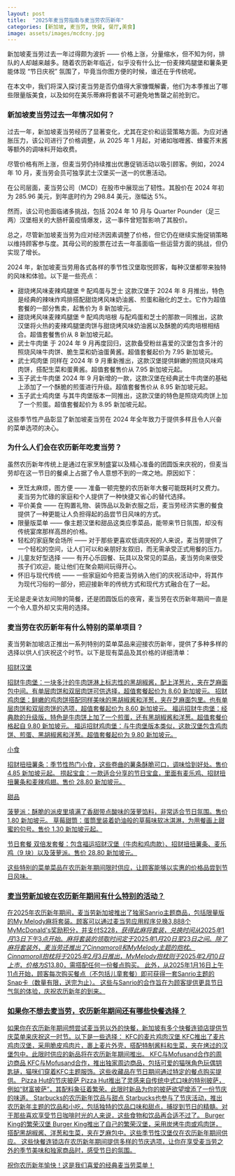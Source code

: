 ```yaml
---
layout: post
title:  "2025年麦当劳指南与麦当劳农历新年"
categories: [新加坡, 麦当劳, 快餐, 餐厅,美食]
image: assets/images/mcdcny.jpg
---
```


新加坡麦当劳过去一年过得颇为波折 —— 价格上涨，分量缩水，但不知为何，排队的人却越来越多。随着农历新年临近，似乎没有什么比一份麦辣鸡腿堡和薯条更能体现 “节日庆祝” 氛围了，毕竟当你图方便的时候，谁还在乎传统呢。

在本文中，我们将深入探讨麦当劳是否仍值得大家慷慨解囊，他们为本季推出了哪些限量版美食，以及如何在美乐蒂麻将套装不可避免地售罄之前抢到它。

### 新加坡麦当劳过去一年情况如何？

过去一年，新加坡麦当劳经历了显著变化，尤其在定价和运营策略方面。为应对通胀压力，该公司进行了价格调整，从 2025 年 1 月起，对诸如咖喱酱、蜂蜜芥末酱等额外的调味料开始收费。

尽管价格有所上涨，但麦当劳仍持续推出优惠促销活动以吸引顾客。例如，2024 年 10 月，麦当劳会员可独享武士汉堡买一送一的优惠活动。

在公司层面，麦当劳公司（MCD）在股市中展现出了韧性。其股价在 2024 年初为 285.96 美元，到年底时约为 298.84 美元，涨幅达 5%。

然而，该公司也面临诸多挑战，包括 2024 年 10 月与 Quarter Pounder（足三两）汉堡相关的大肠杆菌疫情爆发，这一事件曾短暂影响了其股价。

总之，尽管新加坡麦当劳为应对经济因素调整了价格，但它仍在继续实施促销策略以维持顾客参与度。其母公司的股票在过去一年虽面临一些运营方面的挑战，但仍实现了增长。

2024 年，新加坡麦当劳用各式各样的季节性汉堡取悦顾客，每种汉堡都带来独特的风味和体验。以下是一些亮点：
+ 甜烧烤风味麦辣鸡腿堡 ® 配鸡蛋与芝士
这款汉堡于 2024 年 8 月推出，特色是经典的辣味炸鸡排搭配甜烧烤风味奶油酱、煎蛋和融化的芝士。它作为超值套餐的一部分售卖，起售价为 8 新加坡元。
+ 甜烧烤风味麦辣鸡腿堡 ® 配鸡肉培根
与配鸡蛋和芝士的那款一同推出，这款汉堡将火热的麦辣鸡腿堡肉饼与甜烧烤风味奶油酱以及酥脆的鸡肉培根相结合。超值套餐售价从 8 新加坡元起。
+ 武士牛肉堡
于 2024 年 9 月再度回归，这款备受粉丝喜爱的汉堡包含多汁的照烧风味牛肉饼、脆生菜和奶油蛋黄酱。超值套餐起价为 7.95 新加坡元。
+ 武士鸡肉堡
同样在 2024 年 9 月重新推出，这款汉堡提供鲜嫩的照烧风味鸡肉饼，搭配生菜和蛋黄酱。超值套餐售价从 7.95 新加坡元起。
+ 玉子武士牛肉堡
2024 年 9 月新增的一款，这款汉堡在经典武士牛肉堡的基础上添加了一个酥脆的煎蛋进行升级。超值套餐售价从 8.95 新加坡元起。
+ 玉子武士鸡肉堡
与其牛肉堡版本一同推出，这款汉堡的特色是照烧鸡肉饼上加了一个煎蛋。超值套餐起价为 8.95 新加坡元起。

这些季节性产品彰显了新加坡麦当劳在 2024 年全年致力于提供多样且令人兴奋的菜单选项的决心。

### 为什么人们会在农历新年吃麦当劳？

虽然农历新年传统上是通过在家烹制盛宴以及精心准备的团圆饭来庆祝的，但麦当劳却在这一节日的餐桌上占据了令人意想不到的一席之地。原因如下：
+ 烹饪太麻烦，图方便 —— 准备一顿完整的农历新年大餐可能既耗时又费力。麦当劳为忙碌的家庭和个人提供了一种快捷又省心的替代选择。
+ 平价美食 —— 在购置礼物、装饰品以及新衣服之后，麦当劳经济实惠的餐食提供了一种更能让人负担得起的品尝节日风味的方式。
+ 限量版菜单 —— 像主题汉堡和甜品这类应季菜品，能带来节日氛围，却没有传统宴席那样高昂的价格。
+ 轻松的家庭聚会场所 —— 对于那些更喜欢低调庆祝的人来说，麦当劳提供了一个轻松的空间，让人们可以和亲朋好友叙旧，而无需承受正式用餐的压力。
+ 儿童友好型选择 —— 有开心乐园餐、玩具以及常见的菜品，麦当劳向来很受孩子们欢迎，能让他们在聚会期间玩得开心。
+ 怀旧与现代传统 —— 一些家庭如今把麦当劳纳入他们的庆祝活动中，将其作为现代习俗的一部分，把迎接新年的传统方式和现代方式融合在了一起。

无论是走亲访友间隙的简餐，还是团圆饭后的夜宵，麦当劳在农历新年期间一直是一个令人意外却又实用的选择。

### 麦当劳在农历新年有什么特别的菜单项目？

麦当劳新加坡店正推出一系列特别的菜单菜品来迎接农历新年，提供了多种多样的选择以供人们庆祝这个时节。以下是现有菜品及其价格的详细清单：

<u>招财汉堡<u>

招财牛肉堡：一块多汁的牛肉饼淋上标志性的黑胡椒酱，配上洋葱片，夹在芝麻面包中间。有单层肉饼和双层肉饼可供选择，超值套餐起价为 8.60 新加坡元。
招财鸡肉堡：鲜嫩的鸡肉饼搭配同样美味的黑胡椒酱和洋葱，夹在芝麻面包里。也有单层肉饼和双层肉饼的选项，超值套餐起价为 8.60 新加坡元。
福运招财牛肉堡：经典款的升级版，特色是牛肉饼上加了一个煎蛋，还有黑胡椒酱和洋葱。超值套餐价格起自 9.80 新加坡元。
福运招财鸡肉堡：与牛肉堡版本类似，这款汉堡包含鸡肉饼、煎蛋、黑胡椒酱和洋葱。超值套餐起价为 9.80 新加坡元。

<u>小食<u>

招财扭扭薯条：季节性热门小食，这些卷曲的薯条酥脆可口，调味恰到好处。售价 4.85 新加坡元起。
捞起宝盒：一款适合分享的节日宝盒，里面有麦乐鸡、招财扭扭薯条和麦辣鸡翅。售价 28.80 新加坡元。

<u>甜品<u>

菠萝派：酥脆的派皮里填满了香甜带点酸味的菠萝馅料，非常适合节日氛围。售价 1.80 新加坡元。
草莓甜筒：蛋筒里装着奶油般的草莓味软冰淇淋，为用餐画上甜蜜的句号。售价 1.30 新加坡元起。

<u>节日套餐<u>
双倍发套餐：包含福运招财汉堡（牛肉和鸡肉款）、招财扭扭薯条、麦乐鸡（9 块）以及菠萝派。售价 28.80 新加坡元。

这些特别的菜单菜品在农历新年期间限时供应，让顾客能够以实惠的价格品尝到节日风味。

### 麦当劳新加坡在农历新年期间有什么特别的活动？

在2025年农历新年期间，麦当劳新加坡推出了独家Sanrio主题商品，包括限量版的My Melody麻将套装。顾客可以通过麦当劳应用程序兑换3,888个MyMcDonald's奖励积分，并支付S$228，获得此麻将套装，兑换时间从2025年1月13日下午3点开始。麻将套装的领取时间定于2025年1月20日至23日之间。 除了麻将套装外，麦当劳还推出了Cinnamoroll和My Melody主题的抱枕。Cinnamoroll抱枕将于2025年2月3日推出，My Melody抱枕则于2025年2月10日上市，价格为S$13.80，需搭配任何一份餐点购买。 此外，从2025年1月16日上午11点开始，顾客每次购买餐点（不包括儿童套餐）即可获得一套Sanrio主题的Snap卡（数量有限，送完为止）。 这些与Sanrio的合作旨在为顾客提供更具节日气氛的体验，庆祝农历新年的到来。

### 如果你不想去麦当劳，农历新年期间还有哪些快餐选择？

如果你在农历新年期间想尝试麦当劳以外的快餐，新加坡有多个快餐连锁店提供节庆菜单来庆祝这一时节。以下是一些选择： KFC的麦片鸡肉汉堡 KFC推出了麦片鸡肉汉堡，采用脆皮鸡肉片，裹上麦片外壳，搭配特制酱料和生菜，夹在烤过的汉堡包中。此限时供应的新品将在农历新年期间推出。 KFC与Mofusand合作的周边商品 KFC与Mofusand合作，推出独家周边商品，包括可爱的猫咪角色玩偶钥匙链，猫咪们穿着KFC主题服饰。这些收藏品在节日期间通过特定的餐点购买提供。 Pizza Hut的节庆披萨 Pizza Hut推出了灵感来自传统中式口味的特别披萨，例如“财富披萨”，其配料象征着繁荣。此限时新品为你的披萨欲望增添了一份节庆的味道。 Starbucks的农历新年饮品与甜点 Starbucks也参与了节庆活动，推出农历新年主题的饮品和小吃，包括独特的饮品口味和甜点，捕捉到节日的精髓。对于那些喜欢享受节日咖啡时光的人来说，这些食物和饮品再合适不过了。 Burger King的繁荣汉堡 Burger King推出了自己的繁荣汉堡，采用炭烤牛肉或鸡肉饼，搭配黑胡椒酱、洋葱和生菜，夹在芝麻包中。这些季节性汉堡仅在农历新年期间供应。 这些快餐连锁店在农历新年期间提供多样的节庆选项，让你在享受麦当劳之外的季节美味和独家商品时，感受节日的氛围。

祝你农历新年愉快！这是我们喜爱的经典[麦当劳](https://fromhktosg.github.io/zh/singapore-mcdonalds/)菜单！
